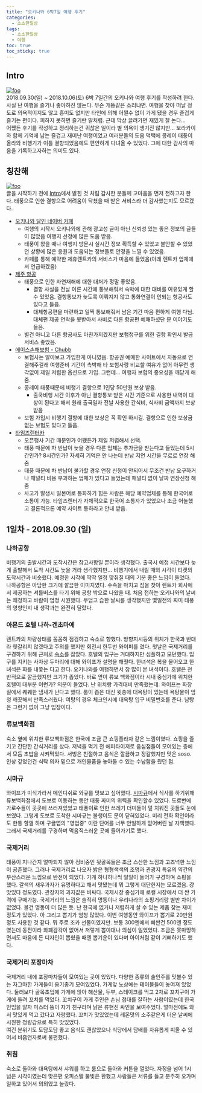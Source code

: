 ```yaml
---
title: "오키나와 6박7일 여행 후기"
categories: 
  - 소소한일상
tags: 
  - 소소한일상
  - 여행
toc: true
toc_sticky: true
---
```


## Intro
[![foo](https://images.unsplash.com/photo-1539985617279-733093a059bf?ixlib=rb-0.3.5&s=f2b1e5dd65dc5eb11ee9191f562818d5&auto=format&fit=crop&w=634&q=80)](https://images.unsplash.com/photo-1539985617279-733093a059bf?ixlib=rb-0.3.5&s=f2b1e5dd65dc5eb11ee9191f562818d5&auto=format&fit=crop&w=634&q=80)  
2018.09.30(일) ~ 2018.10.06(토) 6박 7일간의 오키나와 여행 후기를 작성하려 한다. 사실 난 여행을 즐기나 좋아하진 않는다. 무슨 개똥같은 소리냐면. 여행을 찾아 떠날 정도로 의욕적이지도 않고 흥미도 없지만 타인에 의해 어쩔수 없이 가게 됐을 경우 즐겁게 즐기는 편이다. 피하지 못하면 즐기란 말처럼. 근데 막상 끌려가면 재밌게 잘 논다...  
어쨌든 후기를 작성하고 정리하는건 귀찮은 일이라 별 의욕이 생기진 않지만... 보라카이와 함께 기억에 남는 즐겁고 재미난 여행이었고 여러분들의 도움 덕택에 콩레이 태풍이 올라와 비행기가 이틀 결항되었음에도 편안하게 다녀올 수 있었다. 그에 대한 감사의 마음을 기록하고자하는 의미도 있다.

## 칭찬해
[![foo](https://images.unsplash.com/photo-1510194638421-92f54ce46444?ixlib=rb-0.3.5&s=b7520e45037778015617bdfa8e03c102&auto=format&fit=crop&w=1406&q=80)](https://images.unsplash.com/photo-1510194638421-92f54ce46444?ixlib=rb-0.3.5&s=b7520e45037778015617bdfa8e03c102&auto=format&fit=crop&w=1406&q=80)  
글을 시작하기 전에 [Intro](#intro)에서 밝힌 것 처럼 감사한 분들께 고마움을 먼저 전하고자 한다. 태풍으로 인한 결항으로 어려움이 닥쳤을 때 받은 서비스라 더 감사했는지도 모르겠다.    
* [오키나와 달인 네이버 카페](https://cafe.naver.com/okinawago "Link")
  * 여행의 시작시 오키나와에 관해 광고성 글이 아닌 신뢰성 있는 좋은 정보의 글들이 많았음 여행지 선정에 많은 도움 받음.
  * 태풍이 왔을 때나 여행지 방문시 실시간 정보 획득할 수 있었고 불안할 수 있었던 상황에 많은 응원과 도움되는 정보들로 안정을 느낄 수 있었음.
  * 카페를 통해 예약한 제휴렌트카의 서비스가 마음에 들었음(아래 렌트카 업체에서 언급하겠음)
* [제주 항공](http://www.jejuair.net/jejuair/kr/main.do "Link")
  * 태풍으로 인한 자연재해에 대한 대처가 정말 좋았음.
    * 결항 사실을 전날 이른 시간에 통보해줘서 숙박에 대한 대비를 여유있게 할 수 있었음. 결항통보가 늦도록 이뤄지지 않고 통화연결이 안되는 항공사도 있다고 들음.
    * 대체항공편을 마련하고 일찍 통보해줘서 남은 기간 마음 편하게 여행 다님. 대체편 제공 연락을 못받아서 사비로 다른 항공편 예매하셨단 분 이야기도 들음.
  * 별건 아니고 다른 항공사도 마찬가지겠지만 보험청구를 위한 결항 확인서 발급 서비스 좋았음.
* [에이스손해보험 - Chubb](https://www.chubb.com/kr-kr/ "Link")
  * 보험사는 알아보고 가입한게 아니였음. 항공권 예매한 사이트에서 자동으로 연결해주길래 여행준비 기간이 촉박해 타 보험사랑 비교할 여유가 없어 아무런 생각없이 제일 저렴한 옵션으로 가입. 그런데... 여행자 보험의 중요성을 깨닫게 해줌.
  * 콩레이 태풍때문에 비행기 결항으로 1인당 50만원 보상 받음.
    * 출국비행 시간 이후가 아닌 결항통보 받은 시간 기준으로 사용한 내역이 대상이 된다고 해서 원래 출국일자 전날 사용한 간식비, 식사비 금액까지 보상 받음
  * 보험 가입시 비행기 결항에 대한 보상은 꼭 확인 하시길. 결항으로 인한 보상금 없는 보험도 있다고 들음.
* [타임즈렌터카](https://www.okirent.co.kr "Link")
  * 오픈행사 기간 때문인가 어쨌든가 제일 저렴해서 선택.
  * 태풍 때문에 차 반납이 늦을 경우 다른 업체는 추가금을 받는다고 들었는데 5시간인가? 8시간인가? 자세히 기억은 안 나는데 반납 지연 시간을 무료로 연장 해줌
  * 태풍 때문에 차 반납이 불가할 경우 연장 신청이 안되어서 무조건 반납 요구하거나 패널티 비용 부과하는 업체가 있다고 들었는데 패널티 없이 날짜 연장신청 해줌
  * 사고가 발생시 일본어로 통화하기 힘든 사람은 해당 예약업체를 통해 한국어로 소통이 가능. 타임즈렌터가 자체적으로 한국어 소통자가 있었으나 조금 어눌했고 결론적으론 예약 사이트 통하라고 안내 받음.

## 1일차 - 2018.09.30 (일)
### 나하공항
비행기의 출발시간과 도착시간은 참고사항일 뿐이라 생각했다. 출국시 예정 시간보다 늦게 출발해서 도착 시간도 늦을 거라 생각했지만... 비행기에서 내릴 때의 시각이 티켓의 도착시간과 비슷했다. 예정한 시각에 딱딱 일정 맞춰질 때의 기분 좋은 느낌이 들었다. 나하공항은 아담한 크기에 깔끔한 이미지였다. 수속을 마치고 짐을 찾아 렌트카 회사에서 제공하는 셔틀버스를 타기 위해 공항 밖으로 나왔을 때. 처음 접하는 오키나와의 날씨는 쾌청하고 바람이 엄청 시원했다. 무덥고 습한 날씨를 생각했지만 몇일전의 짜미 태풍의 영향인지 내 생각과는 완전히 달랐다.  
### 아몬드 호텔 나하-겐초마에
렌트카의 차량상태를 꼼꼼히 점검하고 숙소로 향했다. 방향지시등의 위치가 한국과 반대라 헷갈리지 않겠다고 주의를 했지만 회전시 한두번 와이퍼를 켰다.
첫날은 국제거리를 구경하기 위해 근처로 [숙소](https://goo.gl/maps/DzJbhZTdUG42 "아몬드 호텔 나하-겐초마에")를 잡았다. 호텔의 입구는 거대하지만 심플하고 모던했다. 입구를 지키는 사자상 두마리에 대해 와이프가 설명을 해줬다. 한녀석은 복을 물어오고 한녀석은 화를 내쫓는 다고 한다. 오키나와를 여행하면서 참 많이 본 녀석이다. 호텔은 전반적으로 깔끔했지만 크기가 좁았다. 바로 옆이 류보 백화점이라 시내 중심가에 위치한 호텔이 대부분 이런가? 의문이 들었다. 난 위치랑 가격대비 만족했는데. 와이프는 화장실에서 퀘퀘한 냄새가 난다고 했다. 룸이 좁은 대신 윗층에 대욕탕이 있는데 욕탕물이 엄청 깨끗해서 만족스러웠다. 여탕의 경우 체크인시에 대욕탕 입구 비밀번호를 준다. 남탕은 그런거 없이 그냥 입장이다.  
### 류보백화점
숙소 옆에 위치한 류보백화점은 한국에 조금 큰 쇼핑플라자 같은 느낌이였다. 쇼핑을 즐기고 간단한 간식거리를 샀다. 저녁을 먹기 전 에피타이저로 음심점들이 모여있는 층에서 모듬 초밥을 시켜먹었다. 서빙은 친절하고 음식은 깔끔하고 정갈했지만 맛은 soso. 인상 깊었던건 식탁 의자 밑으로 개인물품을 놓아둘 수 있는 수납함을 줬던 점.
### 시마규
와이프가 미식가라서 메인디쉬로 와규를 맛보고 싶어했다. [시마규](https://goo.gl/maps/6r34scTzfmw "시마규")에서 식사를 하기위해 류보백화점에서 도보로 이동하는 동안 태풍 짜미의 위력을 확인할수 있었다. 도로변에 가로수들이 곳곳에 쓰러져있었고 태풍이로 인한 쓰레기 더미들이 덜 치워진 곳들도 눈에 보였다. 그렇게 도보로 도착한 시마규는 불행이도 문이 닫혀있었다. 미리 전화 확인이라도 한통 할껄 하며 구글맵의 "영업중" 이란 단어를 너무 안일하게 믿어버린 날 자책했다. 그래서 국제거리를 구경하며 먹음직스러운 곳에 들어가기로 했다.
### 국제거리
태풍이 지나간지 얼마되지 않아 정비중인 뒷골목들은 조금 스산한 느낌과 고즈넉한 느낌이 공존했다. 그러나 국제거리로 나오자 밝은 형형색색의 조명과 관광지 특유의 약간의 부산스러운 느낌으로 반전이 되었다. 가게 하나하나씩 일일이 들어가 구경하며 쇼핑을 했다. 갈색의 새우과자가 유명하다고 해서 맛봤는데 뭐 그렇게 대단한지는 모르겠음. 걍 맛있다 정도였다. 관장지의 과자값은 비싸다. 국제시장 중심가에 로컬 시장에서 더 싼 가격에 구매가능. 국제거리의 느낌은 솔직히 명동이나 우리나라의 쇼핑거리랑 별반 차이가 없었다. 볼건 명동이 더 많은 듯. 난 한국에 없거나 저렴하게 살 수 있는 제품 찾는 재미 정도가 있었다. 아 그리고 뽑기가 엄청 많았다. 이번 여행동안 와이프가 뽑기로 20만원 정도 사용한 것 같다. 뭐 주로 조카 선물이였지만. 보통 300엔에서 삐싼건 500엔 정도였는데 동전이라 화폐감각이 없어서 저렇게 뽑아대나 의심이 일었었다. 조금은 못마땅하면서도 마음에 든 디자인이 뽑혔을 때엔 뽑기운이 있다며 아이처럼 같이 기뻐하기도 했다.
### 국제거리 포장마차
국제거리 내에 포장마차들이 모여있는 곳이 있었다. 다양한 종류의 술안주를 맛볼수 있는 자그마한 가게들이 옹기종기 모여있었다. 가게앞 노상에는 테이블들이 놓여져 있었다. 둘러보다 골목초입에 가게에 앉아 해산물, 두부, 스테이크를 먹고 2차로 꼬치구이 가게에 들려 꼬치를 먹었다. 꼬치구이 가게 주인은 손님 접대를 잘하는 사람이였는데 한국인임을 알자 미스터 뚱이 자기 친구라며 낡은 류현진 싸인을 보여주었다. 얼마전에도 와서 맛있게 먹고 갔다고 자랑했다. 꼬치가 맛있었는데 레몬맛의 소주같은게 더운 날씨에 시원한 청량감으로 특히 맛있었다.  
여긴 분위기도 도담도담 좋고 음식도 괜찮았으나 식당에서 담배를 자유롭게 피울 수 있어서 비흡연자로써 불편했다.
### 취침
숙소로 돌아와 대욕탕에서 샤워를 하고 룸으로 돌아와 커튼을 열었다. 자정을 넘어 1시 넘은 시각이였는데 맞은편 오피스텔 불빛은 환했고 사람들은 서류를 들고 분주히 오가며 일하고 있어서 의외였고 놀랐다.
